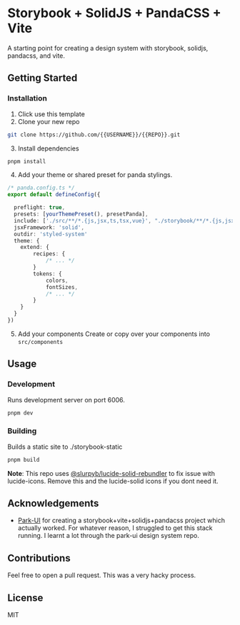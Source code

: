 # Storybook + SolidJS + PandaCSS + Vite

A starting point for creating a design system with storybook, solidjs, pandacss, and vite.

## Getting Started

### Installation

1. Click use this template 
2. Clone your new repo
```bash
git clone https://github.com/{{USERNAME}}/{{REPO}}.git
```

3. Install dependencies
```bash
pnpm install
```

4. Add your theme or shared preset for panda stylings.
```typescript
/* panda.config.ts */
export default defineConfig({

  preflight: true,
  presets: [yourThemePreset(), presetPanda],
  include: ['./src/**/*.{js,jsx,ts,tsx,vue}', "./storybook/**/*.{js,jsx,ts,tsx,vue}"],
  jsxFramework: 'solid',
  outdir: 'styled-system'
  theme: {
    extend: {
        recipes: {
            /* ... */
        }
        tokens: {
            colors,
            fontSizes,
            /* ... */
        }
    }
  }
})
```
5. Add your components
Create or copy over your components into ```src/components```

## Usage

### Development
Runs development server on port 6006.
```bash
pnpm dev
```

### Building
Builds a static site to ./storybook-static
```bash
pnpm build
```

**Note**:
This repo uses [@slurpyb/lucide-solid-rebundler](https://github.com/slurpyb/lucide-solid-rebundler) to fix issue with lucide-icons. Remove this and the lucide-solid icons if you dont need it.

## Acknowledgements
- [Park-UI](https://park-ui.com) for creating a storybook+vite+solidjs+pandacss project which actually worked. For whatever reason, I struggled to get this stack running. I learnt a lot through the park-ui design system repo.

## Contributions
Feel free to open a pull request. This was a very hacky process.

## License
MIT

